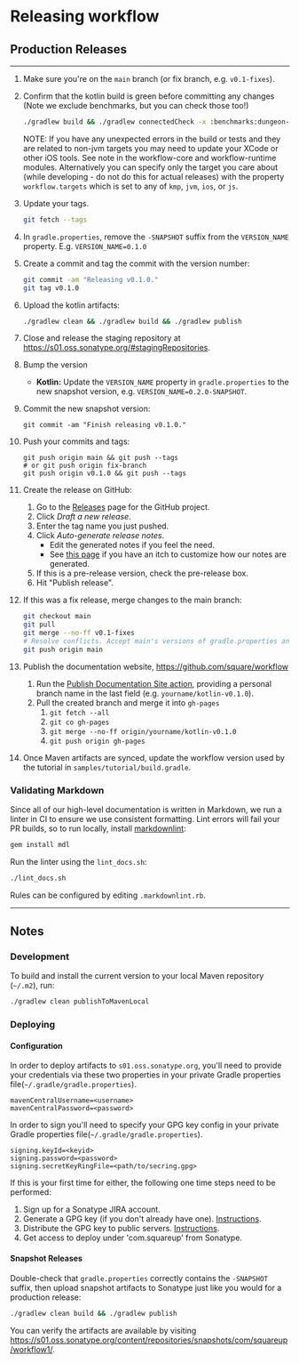 # Releasing workflow

## Production Releases

---
1. Make sure you're on the `main` branch (or fix branch, e.g. `v0.1-fixes`).

1. Confirm that the kotlin build is green before committing any changes
   (Note we exclude benchmarks, but you can check those too!)
   ```bash
   ./gradlew build && ./gradlew connectedCheck -x :benchmarks:dungeon-benchmark:connectedCheck -x :benchmarks:performance-poetry:complex-benchmark:connectedCheck -x  :benchmarks:performance-poetry:complex-poetry:connectedDebugAndroidTest -x :samples:todo-android:app:connectedDebugAndroidTest
   ```
   NOTE: If you have any unexpected errors in the build or tests and they are related to non-jvm
   targets you may need to update your XCode or other iOS tools. See note in the workflow-core and
   workflow-runtime modules. Alternatively you can specify only the target you care about (while
   developing - do not do this for actual releases) with the property `workflow.targets` which is
   set to any of `kmp`, `jvm`, `ios`, or `js`.

1. Update your tags.
   ```bash
   git fetch --tags
   ```

1. In `gradle.properties`, remove the `-SNAPSHOT` suffix from the `VERSION_NAME` property.
   E.g. `VERSION_NAME=0.1.0`

1. Create a commit and tag the commit with the version number:
   ```bash
   git commit -am "Releasing v0.1.0."
   git tag v0.1.0
   ```

1. Upload the kotlin artifacts:
   ```bash
   ./gradlew clean && ./gradlew build && ./gradlew publish
   ```

1. Close and release the staging repository at https://s01.oss.sonatype.org/#stagingRepositories.

1. Bump the version
   - **Kotlin:** Update the `VERSION_NAME` property in `gradle.properties` to the new
     snapshot version, e.g. `VERSION_NAME=0.2.0-SNAPSHOT`.

1. Commit the new snapshot version:
   ```
   git commit -am "Finish releasing v0.1.0."
   ```

1. Push your commits and tags:
   ```
   git push origin main && git push --tags
   # or git push origin fix-branch
   git push origin v0.1.0 && git push --tags
   ```

1. Create the release on GitHub:
   1. Go to the [Releases](https://github.com/square/workflow-kotlin/releases) page for the GitHub
      project.
   1. Click _Draft a new release_.
   1. Enter the tag name you just pushed.
   1. Click _Auto-generate release notes_. 
      - Edit the generated notes if you feel the need.
      - See [this page](https://docs.github.com/en/repositories/releasing-projects-on-github/automatically-generated-release-notes) if you have an itch to customize how our notes are generated.
   1. If this is a pre-release version, check the pre-release box.
   1. Hit "Publish release".

1. If this was a fix release, merge changes to the main branch:
   ```bash
   git checkout main
   git pull
   git merge --no-ff v0.1-fixes
   # Resolve conflicts. Accept main's versions of gradle.properties and podspecs.
   git push origin main
   ```

1. Publish the documentation website, https://github.com/square/workflow
   1. Run the [Publish Documentation Site action](https://github.com/square/workflow/actions/workflows/update-docs.yml), providing a personal branch name in the last field (e.g. `yourname/kotlin-v0.1.0`).
   1. Pull the created branch and merge it into `gh-pages`
      1. `git fetch --all`
      1. `git co gh-pages`
      1. `git merge --no-ff origin/yourname/kotlin-v0.1.0`
      1. `git push origin gh-pages`

1. Once Maven artifacts are synced, update the workflow version used by the tutorial in
   `samples/tutorial/build.gradle`.

### Validating Markdown

Since all of our high-level documentation is written in Markdown, we run a linter in CI to ensure
we use consistent formatting. Lint errors will fail your PR builds, so to run locally, install
[markdownlint](https://github.com/markdownlint/markdownlint):

```bash
gem install mdl
```

Run the linter using the `lint_docs.sh`:

```bash
./lint_docs.sh
```

Rules can be configured by editing `.markdownlint.rb`.

---

## Notes

### Development

To build and install the current version to your local Maven repository (`~/.m2`), run:

```bash
./gradlew clean publishToMavenLocal
```

### Deploying

#### Configuration

In order to deploy artifacts to `s01.oss.sonatype.org`, you'll need to provide
your credentials via these two properties in your private Gradle properties
file(`~/.gradle/gradle.properties`).

```
mavenCentralUsername=<username>
mavenCentralPassword=<password>
```

In order to sign you'll need to specify your GPG key config in your private
Gradle properties file(`~/.gradle/gradle.properties`).

```
signing.keyId=<keyid>
signing.password=<password>
signing.secretKeyRingFile=<path/to/secring.gpg>
```

If this is your first time for either, the following one time steps need
to be performed:

1. Sign up for a Sonatype JIRA account.
1. Generate a GPG key (if you don't already have one). [Instructions](https://central.sonatype.org/publish/requirements/gpg/#generating-a-key-pair).
1. Distribute the GPG key to public servers. [Instructions](https://central.sonatype.org/publish/requirements/gpg/#distributing-your-public-key).
1. Get access to deploy under 'com.squareup' from Sonatype.

#### Snapshot Releases

Double-check that `gradle.properties` correctly contains the `-SNAPSHOT` suffix, then upload
snapshot artifacts to Sonatype just like you would for a production release:

```bash
./gradlew clean build && ./gradlew publish
```

You can verify the artifacts are available by visiting
https://s01.oss.sonatype.org/content/repositories/snapshots/com/squareup/workflow1/.
